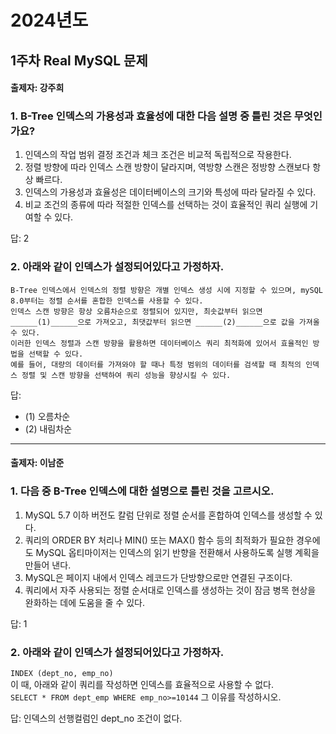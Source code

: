 # 2024년도
## 1주차 Real MySQL 문제
#### 출제자: 강주희

### 1. B-Tree 인덱스의 가용성과 효율성에 대한 다음 설명 중 틀린 것은 무엇인가요?

1. 인덱스의 작업 범위 결정 조건과 체크 조건은 비교적 독립적으로 작용한다.  
2. 정렬 방향에 따라 인덱스 스캔 방향이 달라지며, 역방향 스캔은 정방향 스캔보다 항상 빠르다.  
3. 인덱스의 가용성과 효율성은 데이터베이스의 크기와 특성에 따라 달라질 수 있다.  
4. 비교 조건의 종류에 따라 적절한 인덱스를 선택하는 것이 효율적인 쿼리 실행에 기여할 수 있다.

답: 2


### 2. 아래와 같이 인덱스가 설정되어있다고 가정하자.
```
B-Tree 인덱스에서 인덱스의 정렬 방향은 개별 인덱스 생성 시에 지정할 수 있으며, mySQL 8.0부터는 정렬 순서를 혼합한 인덱스를 사용할 수 있다.
인덱스 스캔 방향은 항상 오름차순으로 정렬되어 있지만, 최솟값부터 읽으면 ______(1)______으로 가져오고, 최댓값부터 읽으면 ______(2)______으로 값을 가져올 수 있다.
이러한 인덱스 정렬과 스캔 방향을 활용하면 데이터베이스 쿼리 최적화에 있어서 효율적인 방법을 선택할 수 있다.
예를 들어, 대량의 데이터를 가져와야 할 때나 특정 범위의 데이터를 검색할 때 최적의 인덱스 정렬 및 스캔 방향을 선택하여 쿼리 성능을 향상시킬 수 있다.
```

답: 
- (1) 오름차순
- (2) 내림차순

---

#### 출제자: 이남준

### 1. 다음 중 B-Tree 인덱스에 대한 설명으로 틀린 것을 고르시오.
1. MySQL 5.7 이하 버전도 칼럼 단위로 정렬 순서를 혼합하여 인덱스를 생성할 수 있다.
2. 쿼리의 ORDER BY 처리나 MIN() 또는 MAX() 함수 등의 최적화가 필요한 경우에도 MySQL 옵티마이저는 인덱스의 읽기 반향을 전환해서 사용하도록 실행 계획을 만들어 낸다.
3. MySQL은 페이지 내에서 인덱스 레코드가 단방향으로만 연결된 구조이다.
4. 쿼리에서 자주 사용되는 정렬 순서대로 인덱스를 생성하는 것이 잠금 병목 현상을 완화하는 데에 도움을 줄 수 있다.

답: 1


### 2. 아래와 같이 인덱스가 설정되어있다고 가정하자.
`INDEX (dept_no, emp_no)`<br>
이 때, 아래와 같이 쿼리를 작성하면 인덱스를 효율적으로 사용할 수 없다.<br>
`SELECT * FROM dept_emp WHERE emp_no>=10144`
그 이유를 작성하시오.

답: 인덱스의 선행컬럼인 dept_no 조건이 없다. 
